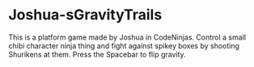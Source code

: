 # Joshua-sGravityTrails
This is a platform game made by Joshua in CodeNinjas. Control a small chibi character ninja thing and fight against spikey boxes by shooting Shurikens at them. Press the Spacebar to flip gravity.

